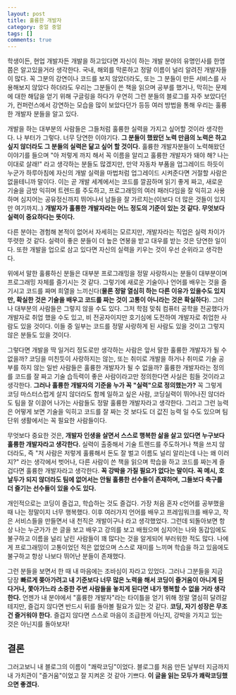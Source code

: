 ```yaml
---
layout: post
title: 훌륭한 개발자
category: 중얼 중얼
tags: []
comments: true
---
```


학생이든, 현업 개발자든 개발을 하고있다면 자신이 하는 개발 분야의 유명인사를 한명쯤은 알고있을거라 생각한다. 국내, 해외를 막론하고 정말 이름이 널리 알려진 개발자들이 많다. 꼭 그분의 강연이나 코드를 보지 않았더라도, 또는 그 분들이 만든 서비스를 사용해보지 않았다 하더라도 우리는 그분들이 쓴 책을 읽으며 공부를 했거나, 막히는 문제에 대한 해답을 얻기 위해 구글링을 하다가 우연히 그런 분들의 블로그를 자주 보았다던가, 컨퍼런스에서 강연하는 모습을 많이 보았다던가 등등 여러 방법을 통해 우리는 훌륭한 개발자 분들을 알고 있다.

개발을 하는 대부분의 사람들은 그들처럼 훌륭한 실력을 가지고 싶어할 것이라 생각한다. 나 부터가 그렇다. 너무 당연한 이야기다. **그 분들이 했왔던 노력 만큼의 노력은 하고 싶지 않더라도 그 분들의 실력은 닮고 싶어 할 것이다.** 훌륭한 개발자분들이 노력해왔던 이야기를 들으며 "아 저렇게 까지 해서 꼭 이름을 알리고 훌륭한 개발자가 돼야 해? 나는 이대로 살래!" 라고 생각하는 분들도 많겠지만, 만약 자동차 부품을 업그레이드 하듯이 누군가 하루아침에 자신의 개발 실력을 마법처럼 업그레이드 시켜준다면 거절할 사람은 없을테니까 말이다. 이는 곧 개발 세계에서는 코드를 깔끔하며 읽기 좋게 짜고, 새로운 기술을 금방 익히며 트렌드를 주도하고, 프로그래밍의 여러 패러다임을 잘 익히고 사용하며 심지어는 공유정신까지 뛰어나서 남들을 잘 가르치는(이보다 더 많은 것들이 있지만 여기까지..) **개발자가 훌륭한 개발자라는 어느 정도의 기준이 있는 것 같다. 무엇보다 실력이 중요하다는 뜻이다.**

다른 분야는 경험해 본적이 없어서 자세히는 모르지만, 개발자라는 직업은 실력 차이가 뚜렷한 것 같다. 실력이 좋은 분들이 더 높은 연봉을 받고 대우를 받는 것은 당연한 일이다. 또한 개발을 업으로 삼고 있다면 자신의 실력을 키우는 것이 우선 순위라고 생각한다.

위에서 말한 훌륭하신 분들은 대부분 프로그래밍을 정말 사랑하시는 분들이 대부분이며 프로그래밍 자체를 즐기시는 것 같다. 그렇기에 새로운 기술이나 언어를 배우는 것을 즐기시고 코드를 짜며 희열을 느끼신다(**물론 정말 열심히 하는 다른 이유가 있을수도 있지만, 확실한 것은 기술을 배우고 코드를 짜는 것이 고통이 아니라는 것은 확실하다**). 그러나 대부분의 사람들은 그렇지 않을 수도 있다. 그저 학점 맞춰 컴퓨터 공학을 전공했다가 개발자로 취업 했을 수도 있고, 비 전공자이지만 호기심에 도전하여 개발자로 취업한 사람도 있을 것이다. 이들 중 일부는 코드를 정말 사랑하게 된 사람도 있을 것이고 그렇지 않은 분들도 있을 것이다.

그렇다면 개발을 딱 일거리 정도로만 생각하는 사람은 앞서 말한 훌륭한 개발자가 될 수 없을까? 코딩을 미친듯이 사랑하지는 않는, 또는 취미로 개발을 하거나 취미로 기술 공부를 하지 않는 일반 사람들은 훌륭한 개발자가 될 수 없을까? 훌륭한 개발자라는 정의를 코드를 잘 짜고 기술 습득력이 좋은 사람이라고만 정의한다면 사실은 힘들 것이라고 생각한다. **그러나 훌륭한 개발자의 기준을 누가 꼭 "실력"으로 정의했는가?** 꼭 그렇게 코딩 마스터스럽게 살지 않더라도 함께 일하고 싶은 사람, 코딩실력이 뛰어나진 않더라도 팀을 잘 이끌어 나가는 사람들도 정말 훌륭한 개발자라고 생각한다. 그리고 그런 능력은 어떻게 보면 기술을 익히고 코드를 잘 짜는 것 보다도 더 값진 능력 일 수도 있으며 팀 단위 생활에서는 꼭 필요한 사람들이다.

무엇보다 중요한 것은, **개발자 인생을 살면서 스스로 행복한 삶을 살고 있다면 누구보다 훌륭한 개발자라고 생각한다.** 실력이 출중해서 기술 트렌드를 주도하거나 책을 쓰지 않더라도, 즉 "저 사람은 저렇게 훌륭해서 돈도 잘 벌고 이름도 널리 알리는데 나는 왜 이러지?" 라는 생각에서 벗어나, 다른 사람이 쓴 책을 읽으며 학습을 하고 코드를 짜는게 즐겁다면 훌륭한 개발자라고 생각한다. **꼭 강박을 가질 필요가 없다는 말이다. 꼭 메시, 호날두가 되지 않더라도 팀에 없어서는 안될 훌륭한 선수들이 존재하며, 그들보다 축구를 더 즐기는 선수들이 있을 수도 있다.**

개인적으로는 코딩이 즐겁고, 학습하는 것도 즐겁다. 가장 처음 혼자 c언어를 공부했을 때 나는 정말이지 너무 행복했다. 이후 여러가지 언어를 배우고 프레임워크를 배우고, 작은 서비스들을 만들면서 내 천직은 개발이구나 라고 생각했었다. 그런데 되돌아보면 항상 나는 누군가가 쓴 글을 보고 배우고 강의를 보고 배웠으며 심지어는 나와 동갑임에도 불구하고 이름을 널리 날린 사람들이 꽤 많다는 것을 알게되어 부러워한 적도 많다. 나에게 프로그래밍이 고통이었던 적은 없었으며 스스로 재미를 느끼며 학습을 하고 있음에도 불구하고 항상 나보다 뛰어난 분들이 존재했다.

그런 분들을 보면서 한 때 내 마음에는 조바심이 자라고 있었다. 그러나 그분들을 지금 당장 **빠르게 쫒아가려고 내 기준보다 너무 많은 노력을 해서 코딩이 즐거움이 아니게 된다거나, 쫓아가느라 소중한 주변 사람들을 놓치게 된다면 내가 행복할 수 없을 거라 생각한다.** 언젠가 내 분야에서 "훌륭한 개발자"라는 타이틀을 얻기 위해 정말 열심히 달려갈테지만, 즐겁지 않다면 반드시 뒤를 돌아볼 필요가 있는 것 같다. **코딩, 자기 성장은 무조건 즐거워야 한다.** 즐겁지 않다면 스스로 마음이 조급한게 아닌지, 강박을 가지고 있는 것은 아닌지를 돌아보자!

## 결론

그러고보니 내 블로그의 이름이 "쾌락코딩"이었다. 블로그를 처음 만든 날부터 지금까지 내 가치관이 "즐거움"이었고 잘 지켜온 것 같아 기쁘다. **이 글을 읽는 모두가 쾌락코딩했으면 좋겠다.**
